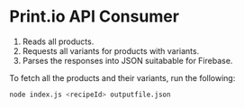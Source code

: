 # Print.io API Consumer

1. Reads all products.
2. Requests all variants for products with variants.
3. Parses the responses into JSON suitabable for Firebase.

To fetch all the products and their variants, run the following:
```bash
node index.js <recipeId> outputfile.json
```
